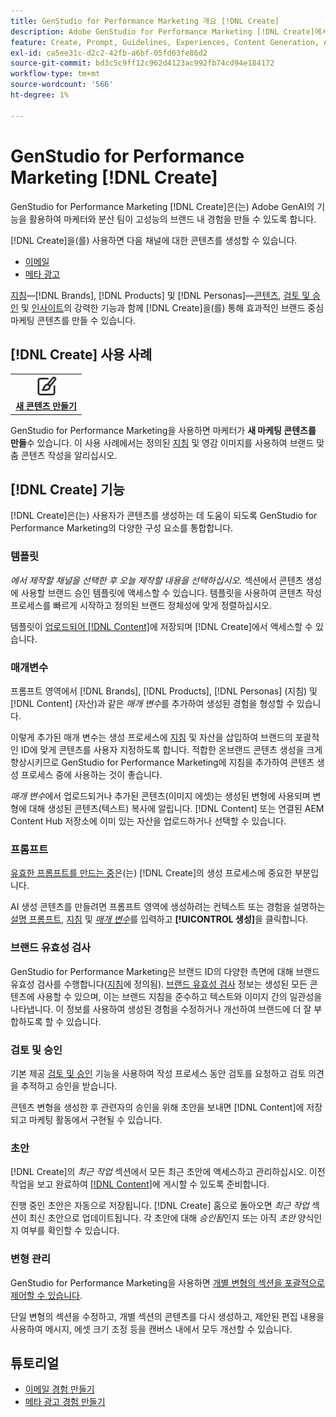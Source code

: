 ```yaml
---
title: GenStudio for Performance Marketing 개요 [!DNL Create]
description: Adobe GenStudio for Performance Marketing [!DNL Create]에서 생성 AI를 사용하여 고성능의 브랜드 내 콘텐츠를 빠르게 생성합니다.
feature: Create, Prompt, Guidelines, Experiences, Content Generation, Approval
exl-id: ca5ee31c-d2c2-42fb-a6bf-05fd63fe86d2
source-git-commit: bd3c5c9ff12c962d4123ac992fb74cd94e184172
workflow-type: tm+mt
source-wordcount: '566'
ht-degree: 1%

---
```


# GenStudio for Performance Marketing [!DNL Create]

GenStudio for Performance Marketing [!DNL Create]은(는) Adobe GenAI의 기능을 활용하여 마케터와 분산 팀이 고성능의 브랜드 내 경험을 만들 수 있도록 합니다.

[!DNL Create]을(를) 사용하면 다음 채널에 대한 콘텐츠를 생성할 수 있습니다.

* [이메일](email-experiences.md)
* [메타 광고](meta-experiences.md)
<!-- * Social media images and ads
* Display ads -->

[지침](/help/user-guide/guidelines/overview.md)—[!DNL Brands], [!DNL Products] 및 [!DNL Personas]—[콘텐츠](/help/user-guide/content/overview.md), [검토 및 승인](/help/user-guide/approvals/overview.md) 및 [인사이트](/help/user-guide/insights/overview.md)의 강력한 기능과 함께 [!DNL Create]을(를) 통해 효과적인 브랜드 중심 마케팅 콘텐츠를 만들 수 있습니다.

## [!DNL Create] 사용 사례

<table style="table-layout:fixed">
<tr style="border: 0;">
   <td align="center" valign="top" width="100">
      <a href="/help/tutorials/tutorials.md">
      <img alt="새 콘텐츠 만들기" src="../../assets/icons/icon-create.svg" width="35">
      </a>
      <div>
         <a href="/help/tutorials/tutorials.md">
         <strong>새 콘텐츠 만들기</strong>
         </a>
      </div>
   </td>
   <!-- <td align="center" valign="top" width="100">
      <a href="/help/user-guide/content/overview.md">
      <img alt="Re-use existing content" src="../../assets/icons/icon-addContent.svg" width="35">
      </a>
      <div>
         <a href="/help/user-guide/content/overview.md">
         <strong>Re-use existing content</strong>
         </a>
      </div>
   </td>
   <td align="center" valign="top" width="100">
      <a href="../create/generate-variants.md">
      <img alt="Generate variants of approved content" src="../../assets/icons/icon-template.svg" width="35">
      </a>
      <div>
         <a href="../create/generate-variants.md">
         <strong>Generate variants of approved content</strong>
         </a>
      </div>
   </td> -->
</tr>
</table>

GenStudio for Performance Marketing을 사용하면 마케터가 **새 마케팅 콘텐츠를 만들**&#x200B;수 있습니다. 이 사용 사례에서는 정의된 [지침](/help/user-guide/guidelines/overview.md) 및 영감 이미지를 사용하여 브랜드 맞춤 콘텐츠 작성을 알리십시오.
<!-- * **Re-use existing content** - In this use case, upload an existing email, ad, or image to GenStudio for Performance Marketing and use the power of Adobe generative AI technology to revise and improve existing content. 
* **Generate variants of approved content** - In this use case, [generate variations of content that is approved by stakeholders](generate-variants.md) and published to [!DNL Content]. -->

## [!DNL Create] 기능

[!DNL Create]은(는) 사용자가 콘텐츠를 생성하는 데 도움이 되도록 GenStudio for Performance Marketing의 다양한 구성 요소를 통합합니다.

### 템플릿

_에서 제작할 채널을 선택한 후 오늘 제작할 내용을 선택하십시오._ 섹션에서 콘텐츠 생성에 사용할 브랜드 승인 템플릿에 액세스할 수 있습니다. 템플릿을 사용하여 콘텐츠 작성 프로세스를 빠르게 시작하고 정의된 브랜드 정체성에 맞게 정렬하십시오.

템플릿이 [업로드되어  [!DNL Content]](/help/user-guide/content/overview.md)에 저장되며 [!DNL Create]에서 액세스할 수 있습니다.

### 매개변수

프롬프트 영역에서 [!DNL Brands], [!DNL Products], [!DNL Personas] (지침) 및 [!DNL Content] (자산)과 같은 _매개 변수_&#x200B;를 추가하여 생성된 경험을 형성할 수 있습니다.

이렇게 추가된 매개 변수는 생성 프로세스에 [지침](/help/user-guide/guidelines/overview.md) 및 자산을 삽입하여 브랜드의 포괄적인 ID에 맞게 콘텐츠를 사용자 지정하도록 합니다. 적합한 온브랜드 콘텐츠 생성을 크게 향상시키므로 GenStudio for Performance Marketing에 지침을 추가하여 콘텐츠 생성 프로세스 중에 사용하는 것이 좋습니다.

_매개 변수_&#x200B;에서 업로드되거나 추가된 콘텐츠(이미지 에셋)는 생성된 변형에 사용되며 변형에 대해 생성된 콘텐츠(텍스트) 복사에 알립니다. [!DNL Content] 또는 연결된 AEM Content Hub 저장소에 이미 있는 자산을 업로드하거나 선택할 수 있습니다.

### 프롬프트

[유효한 프롬프트를 만드는 중](/help/user-guide/effective-prompts.md)은(는) [!DNL Create]의 생성 프로세스에 중요한 부분입니다.

AI 생성 콘텐츠를 만들려면 프롬프트 영역에 생성하려는 컨텍스트 또는 경험을 설명하는 [설명 프롬프트](/help/user-guide/effective-prompts.md), [지침](/help/user-guide/guidelines/overview.md) 및 [_매개 변수_](#parameters)&#x200B;를 입력하고 **[!UICONTROL 생성]**&#x200B;을 클릭합니다.

### 브랜드 유효성 검사

GenStudio for Performance Marketing은 브랜드 ID의 다양한 측면에 대해 브랜드 유효성 검사를 수행합니다([지침](/help/user-guide/guidelines/overview.md)에 정의됨). [브랜드 유효성 검사](/help/user-guide/guidelines/brand-validation.md) 정보는 생성된 모든 콘텐츠에 사용할 수 있으며, 이는 브랜드 지침을 준수하고 텍스트와 이미지 간의 일관성을 나타냅니다. 이 정보를 사용하여 생성된 경험을 수정하거나 개선하여 브랜드에 더 잘 부합하도록 할 수 있습니다.

### 검토 및 승인

기본 제공 [검토 및 승인](/help/user-guide/approvals/overview.md) 기능을 사용하여 작성 프로세스 동안 검토를 요청하고 검토 의견을 추적하고 승인을 받습니다.

콘텐츠 변형을 생성한 후 관련자의 승인을 위해 초안을 보내면 [!DNL Content]에 저장되고 마케팅 활동에서 구현될 수 있습니다.

### 초안

[!DNL Create]의 _최근 작업_ 섹션에서 모든 최근 초안에 액세스하고 관리하십시오. 이전 작업을 보고 완료하여 [[!DNL Content]](/help/user-guide/content/overview.md)에 게시할 수 있도록 준비합니다.

진행 중인 초안은 자동으로 저장됩니다. [!DNL Create] 홈으로 돌아오면 _최근 작업_ 섹션이 최신 초안으로 업데이트됩니다. 각 초안에 대해 _승인됨_&#x200B;인지 또는 아직 _초안_ 양식인지 여부를 확인할 수 있습니다.

### 변형 관리

GenStudio for Performance Marketing을 사용하면 [개별 변형의 섹션을 포괄적으로 제어할 수 있습니다](/help/user-guide/create/manage-variants.md).

단일 변형의 섹션을 수정하고, 개별 섹션의 콘텐츠를 다시 생성하고, 제안된 편집 내용을 사용하여 메시지, 에셋 크기 조정 등을 캔버스 내에서 모두 개선할 수 있습니다.

## 튜토리얼

* [이메일 경험 만들기](/help/tutorials/create-email-experience.md)
* [메타 광고 경험 만들기](/help/tutorials/create-meta-ad.md)

<!-- ### Anatomy of an email experience

## Prerequisites for using Create -->
